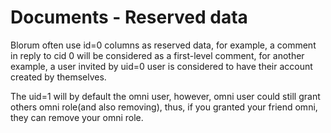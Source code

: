 # Documents - Reserved data

Blorum often use id=0 columns as reserved data, for example, a comment in reply to cid 0 will be considered as a first-level comment, for another example, a user invited by uid=0 user is considered to have their account created by themselves.


The uid=1 will by default the omni user, however, omni user could still grant others omni role(and also removing), thus, if you granted your friend omni, they can remove your omni role.